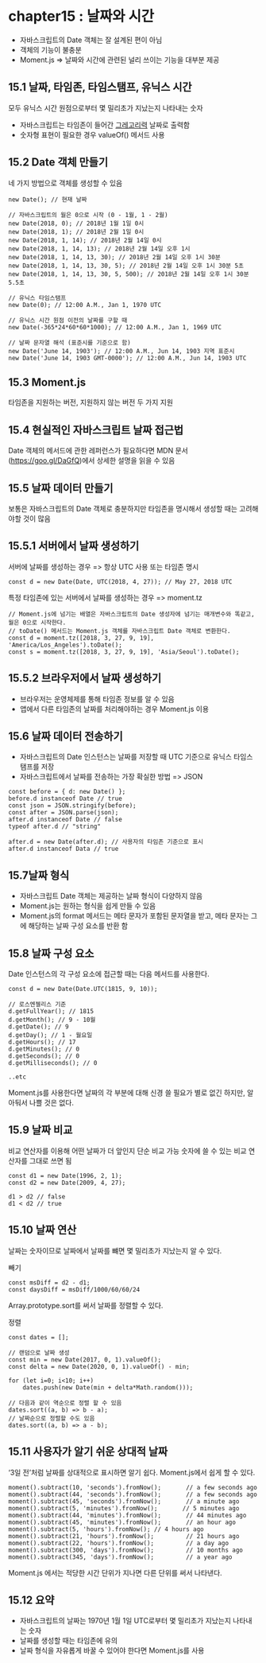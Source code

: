 # chapter15 : 날짜와 시간
* 자바스크립트의 Date 객체는 잘 설계된 편이 아님
* 객체의 기능이 불충분 
* Moment.js => 날짜와 시간에 관련된 널리 쓰이는 기능을 대부분 제공

## 15.1 날짜, 타임존, 타임스탬프, 유닉스 시간
모두 유닉스 시간 원점으로부터 몇 밀리초가 지났는지 나타내는 숫자 

* 자바스크립트는 타임존이 들어간 [그레고리력](https://goo.gl/yvkdko) 날짜로 출력함
* 숫자형 표현이 필요한 경우 valueOf() 메서드 사용


## 15.2 Date 객체 만들기
네 가지 방법으로 객체를 생성할 수 있음 
```
new Date(); // 현재 날짜
​
// 자바스크립트의 월은 0으로 시작 (0 - 1월, 1 - 2월)
new Date(2018, 0); // 2018년 1월 1일 0시
new Date(2018, 1); // 2018년 2월 1일 0시
new Date(2018, 1, 14); // 2018년 2월 14일 0시
new Date(2018, 1, 14, 13); // 2018년 2월 14일 오후 1시
new Date(2018, 1, 14, 13, 30); // 2018년 2월 14일 오후 1시 30분
new Date(2018, 1, 14, 13, 30, 5); // 2018년 2월 14일 오후 1시 30분 5초
new Date(2018, 1, 14, 13, 30, 5, 500); // 2018년 2월 14일 오후 1시 30분 5.5초 
​
// 유닉스 타임스탬프
new Date(0); // 12:00 A.M., Jan 1, 1970 UTC
​
// 유닉스 시간 원점 이전의 날짜를 구할 때
new Date(-365*24*60*60*1000); // 12:00 A.M., Jan 1, 1969 UTC
​
// 날짜 문자열 해석 (표준시를 기준으로 함)
new Date('June 14, 1903'); // 12:00 A.M., Jun 14, 1903 지역 표준시
new Date('June 14, 1903 GMT-0000'); // 12:00 A.M., Jun 14, 1903 UTC
```

## 15.3 Moment.js

타임존을 지원하는 버전, 지원하지 않는 버전 두 가지 지원

## 15.4 현실적인 자바스크립트 날짜 접근법
Date 객체의 메서드에 관한 레퍼런스가 필요하다면 MDN 문서(https://goo.gl/DaGfQ)에서 상세한 설명을 읽을 수 있음

## 15.5 날짜 데이터 만들기
보통은 자바스크립트의 Date 객체로 충분하지만 타임존을 명시해서 생성할 때는 고려해야할 것이 많음

## 15.5.1 서버에서 날짜 생성하기
서버에 날짜를 생성하는 경우 => 항상 UTC 사용 또는 타임존 명시
```
const d = new Date(Date, UTC(2018, 4, 27)); // May 27, 2018 UTC
```
특정 타임존에 있는 서버에서 날짜를 생성하는 경우 => moment.tz
```
// Moment.js에 넘기는 배열은 자바스크립트의 Date 생성자에 넘기는 매개변수와 똑같고, 월은 0으로 시작한다.
// toDate() 메서드는 Moment.js 객체를 자바스크립트 Date 객체로 변환한다.
const d = moment.tz([2018, 3, 27, 9, 19], 'America/Los_Angeles').toDate();
const s = moment.tz([2018, 3, 27, 9, 19], 'Asia/Seoul').toDate();
```

## 15.5.2 브라우저에서 날짜 생성하기
* 브라우저는 운영체제를 통해 타임존 정보를 알 수 있음
* 앱에서 다른 타임존의 날짜를 처리해야하는 경우 Moment.js 이용

## 15.6 날짜 데이터 전송하기
* 자바스크립트의 Date 인스턴스는 날짜를 저장할 때 UTC 기준으로 유닉스 타임스탬프를 저장
* 자바스크립트에서 날짜를 전송하는 가장 확실한 방법 => JSON
```
const before = { d: new Date() };
before.d instanceof Date // true
const json = JSON.stringify(before);
const after = JSON.parse(json);
after.d instanceof Date // false
typeof after.d // "string"
​
after.d = new Date(after.d); // 사용자의 타임존 기준으로 표시
after.d instanceof Data // true
```

## 15.7날짜 형식
* 자바스크립트 Date 객체는 제공하는 날짜 형식이 다양하지 않음 
* Moment.js는 원하는 형식을 쉽게 만들 수 있음
* Moment.js의 format 메서드는 메타 문자가 포함된 문자열을 받고, 메타 문자는 그에 해당하는 날짜 구성 요소를 반환 함


## 15.8 날짜 구성 요소
Date 인스턴스의 각 구성 요소에 접근할 때는 다음 메서드를 사용한다.
```
const d = new Date(Date.UTC(1815, 9, 10));
​
// 로스엔젤리스 기준
d.getFullYear(); // 1815
d.getMonth(); // 9 - 10월
d.getDate(); // 9
d.getDay(); // 1 - 월요일
d.getHours(); // 17
d.getMinutes(); // 0
d.getSeconds(); // 0
d.getMilliseconds(); // 0
​
..etc
```
Moment.js를 사용한다면 날짜의 각 부분에 대해 신경 쓸 필요가 별로 없긴 하지만, 알아둬서 나쁠 것은 없다.

## 15.9 날짜 비교
비교 연산자를 이용해 어떤 날짜가 더 앞인지 단순 비교 가능
숫자에 쓸 수 있는 비교 연산자를 그대로 쓰면 됨
```
const d1 = new Date(1996, 2, 1);
const d2 = new Date(2009, 4, 27);
​
d1 > d2 // false
d1 < d2 // true
```

## 15.10 날짜 연산
날짜는 숫자이므로 날짜에서 날짜를 뺴면 몇 밀리초가 지났는지 알 수 있다.

빼기
```
const msDiff = d2 - d1;
const daysDiff = msDiff/1000/60/60/24
```
Array.prototype.sort를 써서 날짜를 정렬할 수 있다.

정렬
```
const dates = [];
​
// 랜덤으로 날짜 생성
const min = new Date(2017, 0, 1).valueOf();
const delta = new Date(2020, 0, 1).valueOf() - min;
​
for (let i=0; i<10; i++)
    dates.push(new Date(min + delta*Math.random()));

// 다음과 같이 역순으로 정렬 할 수 있음
dates.sort((a, b) => b - a);
// 날짜순으로 정렬할 수도 있음
dates.sort((a, b) => a - b);
```

## 15.11 사용자가 알기 쉬운 상대적 날짜
‘3일 전’처럼 날짜를 상대적으로 표시하면 알기 쉽다. Moment.js에서 쉽게 할 수 있다.
```
moment().subtract(10, 'seconds').fromNow();       // a few seconds ago
moment().subtract(44, 'seconds').fromNow();       // a few seconds ago
moment().subtract(45, 'seconds').fromNow();       // a minute ago
moment().subtract(5, 'minutes').fromNow();       // 5 minutes ago
moment().subtract(44, 'minutes').fromNow();       // 44 minutes ago
moment().subtract(45, 'minutes').fromNow();       // an hour ago
moment().subtract(5, 'hours').fromNow(); // 4 hours ago
moment().subtract(21, 'hours').fromNow();         // 21 hours ago
moment().subtract(22, 'hours').fromNow();         // a day ago
moment().subtract(300, 'days').fromNow();         // 10 months ago
moment().subtract(345, 'days').fromNow();         // a year ago
```
Moment.js 에서는 적당한 시간 단위가 지나면 다른 단위를 써서 나타낸다.

## 15.12 요약
 * 자바스크립트의 날짜는 1970년 1월 1일 UTC로부터 몇 밀리초가 지났는지 나타내는 숫자
 * 날짜를 생성할 때는 타임존에 유의
 * 날짜 형식을 자유롭게 바꿀 수 있어야 한다면 Moment.js를 사용